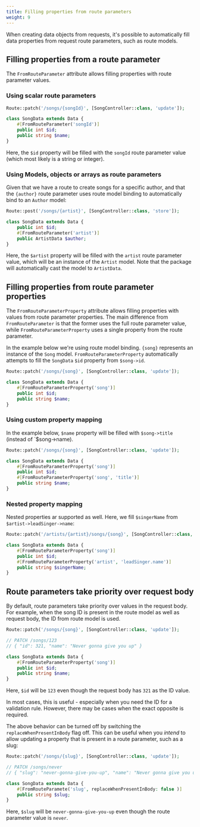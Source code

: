 ```yaml
---
title: Filling properties from route parameters
weight: 9
---
```


When creating data objects from requests, it's possible to automatically fill data properties from request route parameters, such as route models.

## Filling properties from a route parameter

The `FromRouteParameter` attribute allows filling properties with route parameter values. 

### Using scalar route parameters

```php
Route::patch('/songs/{songId}', [SongController::class, 'update']);

class SongData extends Data {
    #[FromRouteParameter('songId')]
    public int $id;
    public string $name;
}
```

Here, the `$id` property will be filled with the `songId` route parameter value (which most likely is a string or integer).

### Using Models, objects or arrays as route parameters

Given that we have a route to create songs for a specific author, and that the `{author}` route parameter uses route model binding to automatically bind to an `Author` model: 

```php
Route::post('/songs/{artist}', [SongController::class, 'store']);

class SongData extends Data {
    public int $id;
    #[FromRouteParameter('artist')]
    public ArtistData $author;
}
```
Here, the `$artist` property will be filled with the `artist` route parameter value, which will be an instance of the `Artist` model. Note that the package will automatically cast the model to `ArtistData`.

## Filling properties from route parameter properties

The `FromRouteParameterProperty` attribute allows filling properties with values from route parameter properties. The main difference from `FromRouteParameter` is that the former uses the full route parameter value, while `FromRouteParameterProperty` uses a single property from the route parameter.  

In the example below we're using route model binding. `{song}` represents an instance of the `Song` model. `FromRouteParameterProperty` automatically attempts to fill the `SongData` `$id` property from `$song->id`.

```php
Route::patch('/songs/{song}', [SongController::class, 'update']);

class SongData extends Data {
    #[FromRouteParameterProperty('song')]
    public int $id;
    public string $name;
}
```
### Using custom property mapping

In the example below, `$name` property will be filled with `$song->title` (instead of `$song->name).

```php
Route::patch('/songs/{song}', [SongController::class, 'update']);

class SongData extends Data {
    #[FromRouteParameterProperty('song')]
    public int $id;
    #[FromRouteParameterProperty('song', 'title')]
    public string $name;
}
```

### Nested property mapping

Nested properties ar supported as well. Here, we fill `$singerName` from `$artist->leadSinger->name`: 

```php
Route::patch('/artists/{artist}/songs/{song}', [SongController::class, 'update']);

class SongData extends Data {
    #[FromRouteParameterProperty('song')]
    public int $id;
    #[FromRouteParameterProperty('artist', 'leadSinger.name')]
    public string $singerName;
}
```

## Route parameters take priority over request body

By default, route parameters take priority over values in the request body. For example, when the song ID is present in the route model as well as request body, the ID from route model is used. 

```php
Route::patch('/songs/{song}', [SongController::class, 'update']);

// PATCH /songs/123
// { "id": 321, "name": "Never gonna give you up" }

class SongData extends Data {
    #[FromRouteParameterProperty('song')]
    public int $id;
    public string $name;
}
```

Here, `$id` will be `123` even though the request body has `321` as the ID value.

In most cases, this is useful - especially when you need the ID for a validation rule. However, there may be cases when the exact opposite is required.

The above behavior can be turned off by switching the `replaceWhenPresentInBody` flag off. This can be useful when you _intend_ to allow updating a property that is present in a route parameter, such as a slug:

```php
Route::patch('/songs/{slug}', [SongController::class, 'update']);

// PATCH /songs/never
// { "slug": "never-gonna-give-you-up", "name": "Never gonna give you up" }

class SongData extends Data {
    #[FromRouteParamete('slug', replaceWhenPresentInBody: false )]
    public string $slug;
}
```

Here, `$slug` will be `never-gonna-give-you-up` even though the route parameter value is `never`.

